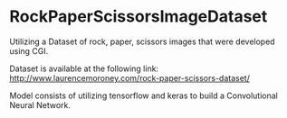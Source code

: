 # RockPaperScissorsImageDataset

Utilizing a Dataset of rock, paper, scissors images that were developed using CGI. 

Dataset is available at the following link: http://www.laurencemoroney.com/rock-paper-scissors-dataset/

Model consists of utilizing tensorflow and keras to build a Convolutional Neural Network. 

